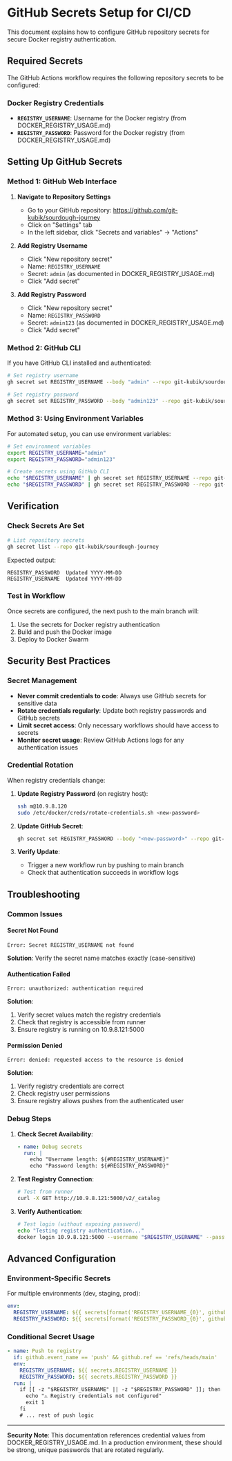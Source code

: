 # GitHub Secrets Setup for CI/CD

This document explains how to configure GitHub repository secrets for secure Docker registry authentication.

## Required Secrets

The GitHub Actions workflow requires the following repository secrets to be configured:

### Docker Registry Credentials
- **`REGISTRY_USERNAME`**: Username for the Docker registry (from DOCKER_REGISTRY_USAGE.md)
- **`REGISTRY_PASSWORD`**: Password for the Docker registry (from DOCKER_REGISTRY_USAGE.md)

## Setting Up GitHub Secrets

### Method 1: GitHub Web Interface

1. **Navigate to Repository Settings**
   - Go to your GitHub repository: https://github.com/git-kubik/sourdough-journey
   - Click on "Settings" tab
   - In the left sidebar, click "Secrets and variables" → "Actions"

2. **Add Registry Username**
   - Click "New repository secret"
   - Name: `REGISTRY_USERNAME`
   - Secret: `admin` (as documented in DOCKER_REGISTRY_USAGE.md)
   - Click "Add secret"

3. **Add Registry Password**
   - Click "New repository secret"
   - Name: `REGISTRY_PASSWORD`
   - Secret: `admin123` (as documented in DOCKER_REGISTRY_USAGE.md)
   - Click "Add secret"

### Method 2: GitHub CLI

If you have GitHub CLI installed and authenticated:

```bash
# Set registry username
gh secret set REGISTRY_USERNAME --body "admin" --repo git-kubik/sourdough-journey

# Set registry password
gh secret set REGISTRY_PASSWORD --body "admin123" --repo git-kubik/sourdough-journey
```

### Method 3: Using Environment Variables

For automated setup, you can use environment variables:

```bash
# Set environment variables
export REGISTRY_USERNAME="admin"
export REGISTRY_PASSWORD="admin123"

# Create secrets using GitHub CLI
echo "$REGISTRY_USERNAME" | gh secret set REGISTRY_USERNAME --repo git-kubik/sourdough-journey
echo "$REGISTRY_PASSWORD" | gh secret set REGISTRY_PASSWORD --repo git-kubik/sourdough-journey
```

## Verification

### Check Secrets Are Set
```bash
# List repository secrets
gh secret list --repo git-kubik/sourdough-journey
```

Expected output:
```
REGISTRY_PASSWORD  Updated YYYY-MM-DD
REGISTRY_USERNAME  Updated YYYY-MM-DD
```

### Test in Workflow
Once secrets are configured, the next push to the main branch will:
1. Use the secrets for Docker registry authentication
2. Build and push the Docker image
3. Deploy to Docker Swarm

## Security Best Practices

### Secret Management
- **Never commit credentials to code**: Always use GitHub secrets for sensitive data
- **Rotate credentials regularly**: Update both registry passwords and GitHub secrets
- **Limit secret access**: Only necessary workflows should have access to secrets
- **Monitor secret usage**: Review GitHub Actions logs for any authentication issues

### Credential Rotation
When registry credentials change:

1. **Update Registry Password** (on registry host):
   ```bash
   ssh m@10.9.8.120
   sudo /etc/docker/creds/rotate-credentials.sh <new-password>
   ```

2. **Update GitHub Secret**:
   ```bash
   gh secret set REGISTRY_PASSWORD --body "<new-password>" --repo git-kubik/sourdough-journey
   ```

3. **Verify Update**:
   - Trigger a new workflow run by pushing to main branch
   - Check that authentication succeeds in workflow logs

## Troubleshooting

### Common Issues

#### Secret Not Found
```
Error: Secret REGISTRY_USERNAME not found
```
**Solution**: Verify the secret name matches exactly (case-sensitive)

#### Authentication Failed
```
Error: unauthorized: authentication required
```
**Solution**: 
1. Verify secret values match the registry credentials
2. Check that registry is accessible from runner
3. Ensure registry is running on 10.9.8.121:5000

#### Permission Denied
```
Error: denied: requested access to the resource is denied
```
**Solution**:
1. Verify registry credentials are correct
2. Check registry user permissions
3. Ensure registry allows pushes from the authenticated user

### Debug Steps

1. **Check Secret Availability**:
   ```yaml
   - name: Debug secrets
     run: |
       echo "Username length: ${#REGISTRY_USERNAME}"
       echo "Password length: ${#REGISTRY_PASSWORD}"
   ```

2. **Test Registry Connection**:
   ```bash
   # Test from runner
   curl -X GET http://10.9.8.121:5000/v2/_catalog
   ```

3. **Verify Authentication**:
   ```bash
   # Test login (without exposing password)
   echo "Testing registry authentication..."
   docker login 10.9.8.121:5000 --username "$REGISTRY_USERNAME" --password-stdin
   ```

## Advanced Configuration

### Environment-Specific Secrets
For multiple environments (dev, staging, prod):

```yaml
env:
  REGISTRY_USERNAME: ${{ secrets[format('REGISTRY_USERNAME_{0}', github.ref_name)] }}
  REGISTRY_PASSWORD: ${{ secrets[format('REGISTRY_PASSWORD_{0}', github.ref_name)] }}
```

### Conditional Secret Usage
```yaml
- name: Push to registry
  if: github.event_name == 'push' && github.ref == 'refs/heads/main'
  env:
    REGISTRY_USERNAME: ${{ secrets.REGISTRY_USERNAME }}
    REGISTRY_PASSWORD: ${{ secrets.REGISTRY_PASSWORD }}
  run: |
    if [[ -z "$REGISTRY_USERNAME" || -z "$REGISTRY_PASSWORD" ]]; then
      echo "⚠️ Registry credentials not configured"
      exit 1
    fi
    # ... rest of push logic
```

---

**Security Note**: This documentation references credential values from DOCKER_REGISTRY_USAGE.md. In a production environment, these should be strong, unique passwords that are rotated regularly.